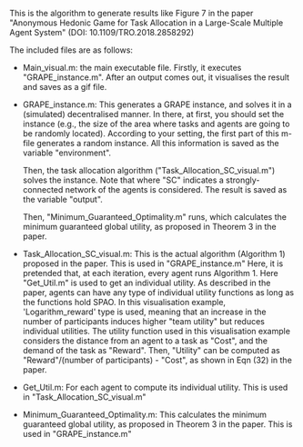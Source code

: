This is the algorithm to generate results like Figure 7 in the paper "Anonymous Hedonic Game for Task Allocation in a Large-Scale Multiple Agent System" (DOI: 10.1109/TRO.2018.2858292)


The included files are as follows:

- Main_visual.m: 
  the main executable file. Firstly, it executes "GRAPE_instance.m". After an output comes out, it visualises the result and saves as a gif file. 

- GRAPE_instance.m: 
This generates a GRAPE instance, and solves it in a (simulated) decentralised manner. 
In there, at first, you should set the instance (e.g., the size of the area where tasks and agents are going to be randomly located). According to your setting, the first part of this m-file generates a random instance. All this information is saved as the variable "environment". 

  Then, the task allocation algorithm ("Task_Allocation_SC_visual.m") solves the instance. Note that where "SC" indicates a strongly-connected network of the agents is considered. The result is saved as the variable "output".  

  Then, "Minimum_Guaranteed_Optimality.m" runs, which calculates the minimum guaranteed global utility, as proposed in Theorem 3 in the paper. 


- Task_Allocation_SC_visual.m:
  This is the actual algorithm (Algorithm 1) proposed in the paper. This is used in "GRAPE_instance.m"
  Here, it is pretended that, at each iteration, every agent runs Algorithm 1. Here "Get_Util.m" is used to get an individual utility. As described in the paper, agents can have any type of individual utility functions as long as the functions hold SPAO. In this visualisation example, 'Logarithm_reward' type is used, meaning that an increase in the number of participants induces higher "team utility" but reduces individual utilities. 
  The utility function used in this visualisation example considers the distance from an agent to a task as "Cost", and the demand of the task as "Reward". Then, "Utility" can be computed as "Reward"/(number of participants) - "Cost", as shown in Eqn (32) in the paper. 


- Get_Util.m:
For each agent to compute its individual utility. This is used in "Task_Allocation_SC_visual.m"


- Minimum_Guaranteed_Optimality.m:
This calculates the minimum guaranteed global utility, as proposed in Theorem 3 in the paper. This is used in "GRAPE_instance.m"
